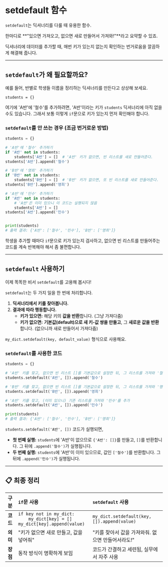 # setdefault 함수

`setdefault`는 딕셔너리를 다룰 때 유용한 함수.

한마디로 **"있으면 가져오고, 없으면 새로 만들어서 가져와!"**라고 요약할 수 있죠. 

딕셔너리에 데이터를 추가할 때, 매번 키가 있는지 없는지 확인하는 번거로움을 깔끔하게 해결해 줍니다.

---

## `setdefault`가 왜 필요할까요?

예를 들어, 반별로 학생들 이름을 정리하는 딕셔너리를 만든다고 상상해 보세요.

`students = {}`

여기에 'A반'에 '철수'를 추가하려면, 'A반'이라는 키가 `students` 딕셔너리에 아직 없을 수도 있습니다. 그래서 보통 이렇게 `if`문으로 키가 있는지 먼저 확인해야 합니다.

### `setdefault`를 안 쓰는 경우 (조금 번거로운 방법)

```python
students = {}

# 'A반'에 '철수' 추가하기
if 'A반' not in students:
    students['A반'] = []  # 'A반' 키가 없으면, 빈 리스트를 새로 만들어준다.
students['A반'].append('철수')

# 'B반'에 '영희' 추가하기
if 'B반' not in students:
    students['B반'] = []  # 'B반' 키가 없으면, 또 빈 리스트를 새로 만들어준다.
students['B반'].append('영희')

# 'A반'에 '민수' 추가하기
if 'A반' not in students:
    # 'A반'은 이미 있으니 이 코드는 실행되지 않음
    students['A반'] = []
students['A반'].append('민수')


print(students)
# 출력 결과: {'A반': ['철수', '민수'], 'B반': ['영희']}
```

학생을 추가할 때마다 `if`문으로 키가 있는지 검사하고, 없으면 빈 리스트를 만들어주는 코드를 계속 반복해야 해서 좀 불편합니다.

---

## `setdefault` 사용하기

이제 똑똑한 비서 `setdefault`를 고용해 봅시다!

`setdefault`는 두 가지 일을 한 번에 처리합니다.

1.  **딕셔너리에서 키를 찾아봅니다.**
2.  **결과에 따라 행동합니다.**
    * **키가 있으면:** 해당 키의 **값을 반환**합니다. (그냥 가져다줌)
    * **키가 없으면:** **기본값(default)으로 새 키-값 쌍을 만들고**, 그 **새로운 값을 반환**합니다. (없으니까 새로 만들어서 가져다줌)

`my_dict.setdefault(key, default_value)` 형식으로 사용해요.

### `setdefault`를 사용한 코드

```python
students = {}

# 'A반' 키를 찾고, 없으면 빈 리스트 []를 기본값으로 설정한 뒤, 그 리스트를 가져와 '철수'를 추가
students.setdefault('A반', []).append('철수')

# 'B반' 키를 찾고, 없으면 빈 리스트 []를 기본값으로 설정한 뒤, 그 리스트를 가져와 '영희'를 추가
students.setdefault('B반', []).append('영희')

# 'A반' 키를 찾고, (이미 있으니) 기존 리스트를 가져와 '민수'를 추가
students.setdefault('A반', []).append('민수')

print(students)
# 출력 결과: {'A반': ['철수', '민수'], 'B반': ['영희']}
```

`students.setdefault('A반', [])` 코드가 실행되면,
* **첫 번째 실행:** `students`에 'A반'이 없으므로 `{'A반': []}`를 만들고, `[]`를 반환합니다. 그 뒤에 `.append('철수')`가 실행됩니다.
* **두 번째 실행:** `students`에 'A반'이 이미 있으므로, 값인 `['철수']`를 반환합니다. 그 뒤에 `.append('민수')`가 실행됩니다.

---

## 📋 최종 정리

| 구분     | `if`문 사용                                                                                  | `setdefault` 사용                                     |
| :------- | :------------------------------------------------------------------------------------------- | :---------------------------------------------------- |
| **코드** | `if key not in my_dict:`<br/> `    my_dict[key] = []`<br/>`my_dict[key].append(value)` | `my_dict.setdefault(key, []).append(value)`         |
| **의미** | "키가 없으면 새로 만들고, 값을 넣어줘"                                                       | "키를 찾아서 값을 가져와줘. 없으면 만들어서라도!"     |
| **장점** | 동작 방식이 명확하게 보임                                                                    | 코드가 간결하고 세련됨, 실무에서 자주 사용            |
